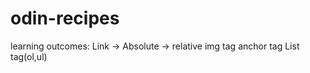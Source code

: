 # odin-recipes

learning outcomes: 
   Link 
    -> Absolute 
    -> relative 
  img tag 
  anchor tag 
  List tag(ol,ul)
